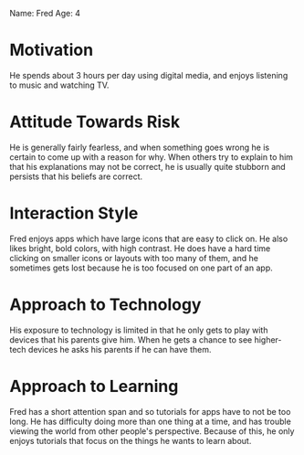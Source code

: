 Name: Fred
Age: 4


# Motivation

He spends about 3 hours per day using digital media, and enjoys listening to music and watching TV.

# Attitude Towards Risk

He is generally fairly fearless, and when something goes wrong he is certain to come up with a reason for why. When others try to explain to him that his explanations may not be correct, he is usually quite stubborn and persists that his beliefs are correct.

# Interaction Style

Fred enjoys apps which have large icons that are easy to click on. He also likes bright, bold colors, with high contrast. He does have a hard time clicking on smaller icons or layouts with too many of them, and he sometimes gets lost because he is too focused on one part of an app.

# Approach to Technology

His exposure to technology is limited in that he only gets to play with devices that his parents give him. When he gets a chance to see higher-tech devices he asks his parents if he can have them. 

# Approach to Learning

Fred has a short attention span and so tutorials for apps have to not be too long. He has difficulty doing more than one thing at a time, and has trouble viewing the world from other people's perspective. Because of this, he only enjoys tutorials that focus on the things he wants to learn about.